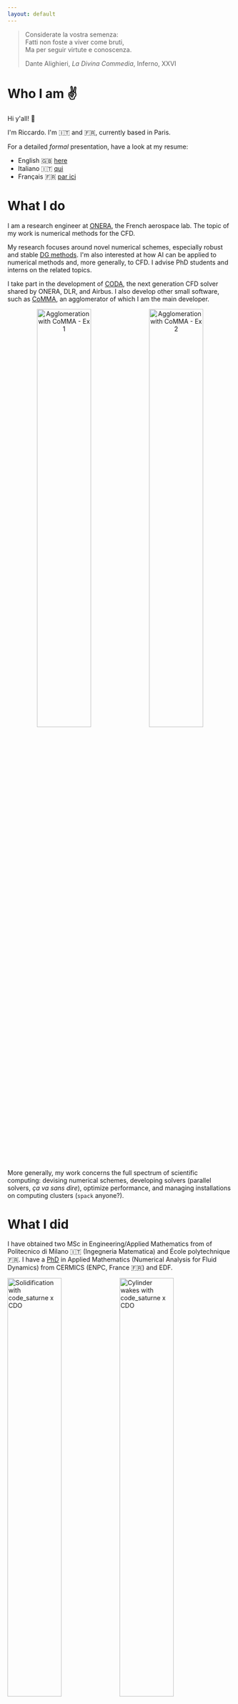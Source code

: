 ```yaml
---
layout: default
---
```


> Considerate la vostra semenza:<br>
> Fatti non foste a viver come bruti,<br>
> Ma per seguir virtute e conoscenza.
>
> Dante Alighieri, *La Divina Commedia*, Inferno, XXVI

# Who I am :v:
Hi y'all! :wave:

I'm Riccardo.
I'm :it: and :fr:, currently based in Paris.

For a detailed _formal_ presentation, have a look at my resume:

* English :uk: [here](./data/CV_ENG.pdf)
* Italiano :it: [qui](./data/CV_ITA.pdf)
* Français :fr: [par ici](./data/CV_FRA.pdf)

# What I do
I am a research engineer at [ONERA](https://onera.fr), the French aerospace lab.
The topic of my work is numerical methods for the CFD.

My research focuses around novel numerical schemes, especially robust and stable [DG methods](http://dx.doi.org/10.1016/j.jcp.2024.113254).
I'm also interested at how AI can be applied to numerical methods and, more generally, to CFD.
I advise PhD students and interns on the related topics.

I take part in the development of [CODA](https://arc.aiaa.org/doi/10.2514/6.2023-3275), the next generation CFD solver shared by ONERA, DLR, and Airbus.
I also develop other small software, such as [CoMMA](https://github.com/onera/CoMMA), an agglomerator of which I am the main developer.

<div align="center">
    <img src="videos/bnd_full_init.gif" alt="Agglomeration with CoMMA - Ex 1" width="49%" height="auto"/>
    <img src="videos/neigh_pt_init.gif" alt="Agglomeration with CoMMA - Ex 2" width="49%" height="auto"/>
</div>

More generally, my work concerns the full spectrum of scientific computing: devising numerical schemes, developing solvers (parallel solvers, _ça va sans dire_), optimize performance, and managing installations on computing clusters (`spack` anyone?).

# What I did
I have obtained two MSc in Engineering/Applied Mathematics from of Politecnico di Milano :it: (Ingegneria Matematica) and École polytechnique :fr:.
I have a [PhD](https://tel.archives-ouvertes.fr/tel-03080530) in Applied Mathematics (Numerical Analysis for Fluid Dynamics) from CERMICS (ENPC, France :fr:) and EDF.

<img src="img/solid.gif" alt="Solidification with code_saturne x CDO" width="49%" height="auto" /> <img src="img/Cylinder.jpg" alt="Cylinder wakes with code_saturne x CDO" width="49%" height="auto" />

I was a Post-Doc research fellow at CEREA (ENPC, France :fr:) and part of the Sciences^2024 program which uses physics and mathematics to give a scientific characterization of some sports and helps athletes in their training on the road towards Paris 2024 Olympic Games.
Our focus was archery: find the best arrow for a given atmospheric setting.

<p align="center">
    <img src="img/simu_post.png" alt="Atmospheric flows in urban zone"  width="90%" height="auto" />
</p>

# What I can do
I have an engineering background (BSc and 2x MSc) with two main axes: mathematics and computer sciences.
I like coding.
My language of predilection is `C/C++` which I used in numerous scientific projects and for my PhD (hybrid parallelism `MPI x OMP` included).

For light scripting I resort to `python`.
I have use it for several projects in various topics such as statistical analysis, computer vision, heavy spreadsheet manipulation, and ML.

I have heard all the best about `Rust` and I am very curious about GPU-programming: they are on my TODO list, I plan to have a look at them soon!

FYI, I like `LaTeX`, too: [spoiler alert: self promotion] checkout this [`GitHub` repo](https://github.com/RiMillo/LaTeX_tips) about `LaTeX` Tips&Tricks.

# What makes me dream
As you guessed, I'm passionate about mathematics and sports and I hope to make a job out of this.
I have a special interest for fluid dynamics and my dream is to work in a team responsible for the design of a F1 race car :red_car::checkered_flag: or a sailboat :sailboat:.

# What I would like to do
I'd like to work in the research and development branch of a company as developer of a scientific tool / software.
The applications in which I would like to be involved are fluid dynamics and anything that is bio-related or health-driven (e.g., _in silico_ conception of new pharmaceutical drugs,...): combining all the three (e.g., hemodynamics) would be just great!

# What I do (outside work)
My hobbies come and go.
One thing is always there: sport, be it practiced or watched.

I already talked about F1, did I?
I've played basketball :basketball: several years and, although I do not practice it anymore, it is still my favorite sport.
I have taken up (road) running.
I have run 2 marathons: Paris marathon in 2019 and the Paris 2024 Olympic Games marathon (OK, not _that_ one, but _le Marathon pour tous_, still).
My PR is 3h23.
I have to admit that I'm not always training as for a marathon, there are indeed some _lazy_ periods.

I like to read SciFi and dystopian novels, especially where science is mixed in.
Some authors that I loved are Terry Pratchett (the Discworld series), Isaac Asimov (the Foundation series), China Miéville (I really appreciated "Kraken"), and Neal Stephenson ("Anathem" and "Seveneves").
But let us not forget J.R.R. Tolkien, please!

Otherwise, I'm always up for coding side-projects which can help me getting better and teach me new programming languages.

# What about a chat?
Hit me up on [LinkedIn](https://www.linkedin.com/in/milanir/)!
Otherwise, my contact details are in the resume.
